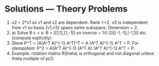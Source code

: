 # Solutions — Theory Problems

1. v2 = 2*v1 so v1 and v2 are dependent. Rank <=2. v3 is independent from v1 so basis {v1,v3} spans same subspace. Dimension = 2.
2. a) Solve B c = x: B = [[1,1],[1,-1]] so inverse = 1/(-2)[[-1,-1],[-1,1]] etc. (compute explicitly)
3. Show P^T = (A(A^T A)^{-1} A^T)^T = A (A^T A)^{-1} A^T = P. For idempotent: P^2 = A(A^T A)^{-1} (A^T A) (A^T A)^{-1} A^T = P.
4. Example: rotation matrix R(theta) is orthogonal and not diagonal unless theta multiple of pi/2.